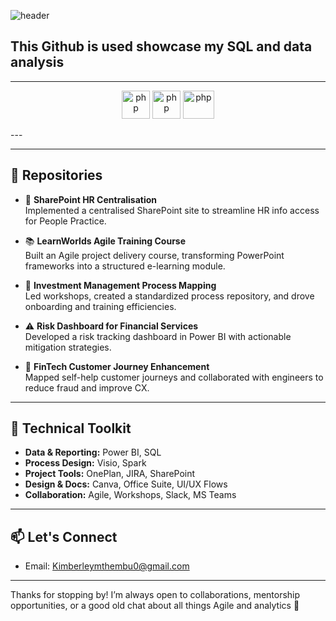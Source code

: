 ![header](https://capsule-render.vercel.app/api?type=waving&color=gradient&height=200&section=header&text=Welcome%20to%20my%20GitHub&fontSize=50&fontColor=black)

## This Github is used showcase my SQL and data analysis
---
<p align="center">
<img src="https://cdn.jsdelivr.net/gh/devicons/devicon@latest/icons/azuresqldatabase/azuresqldatabase-original.svg" alt="php" width="45" height="45" />
<img src="https://cdn3.iconfinder.com/data/icons/logos-brands-3/24/logo_brand_brands_logos_excel-512.png" alt="php" width="45" height="45"/>
<img src="https://www.vectorlogo.zone/logos/microsoft_powerbi/microsoft_powerbi-ar21.svg" alt="php" width="50" height="45"/>
</p>
---



---

## 🚀 Repositories


- 📁 **SharePoint HR Centralisation**  
  Implemented a centralised SharePoint site to streamline HR info access for People Practice.

- 📚 **LearnWorlds Agile Training Course**  
  Built an Agile project delivery course, transforming PowerPoint frameworks into a structured e-learning module.

- 🔁 **Investment Management Process Mapping**  
  Led workshops, created a standardized process repository, and drove onboarding and training efficiencies.

- ⚠️ **Risk Dashboard for Financial Services**  
  Developed a risk tracking dashboard in Power BI with actionable mitigation strategies.

- 💸 **FinTech Customer Journey Enhancement**  
  Mapped self-help customer journeys and collaborated with engineers to reduce fraud and improve CX.

---

## 🧰 Technical Toolkit

- **Data & Reporting:** Power BI, SQL  
- **Process Design:** Visio, Spark  
- **Project Tools:** OnePlan, JIRA, SharePoint  
- **Design & Docs:** Canva, Office Suite, UI/UX Flows  
- **Collaboration:** Agile, Workshops, Slack, MS Teams  

---

## 📫 Let's Connect

- Email: [Kimberleymthembu0@gmail.com](mailto:Kimberleymthembu0@gmail.com)  

---

Thanks for stopping by! I’m always open to collaborations, mentorship opportunities, or a good old chat about all things Agile and analytics 🌱
